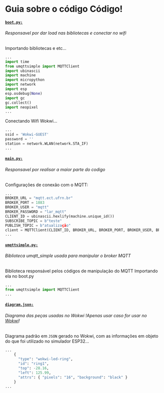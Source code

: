 # Guia sobre o código Código!

#### [`boot.py:`](https://github.com/zzjunior/controleRGBWEB_MQTT/edit/main/Esp_32_Programa/boot.py) 
###### Responsavel por dar load nas bibliotecas e conectar no wifi
Importando bibliotecas e etc...
~~~python
...
import time
from umqttsimple import MQTTClient
import ubinascii
import machine
import micropython
import network
import esp
esp.osdebug(None)
import gc
gc.collect()
import neopixel
...
~~~
Conectando Wifi Wokwi...
~~~python
...
ssid = 'Wokwi-GUEST'
password = ''
station = network.WLAN(network.STA_IF)
...
~~~

#### [`main.py:`](https://github.com/zzjunior/controleRGBWEB_MQTT/edit/main/Esp_32_Programa/main.py) 
###### Responsavel por realisar a maior parte do codigo
Configurações de conexão com o MQTT:
~~~~python
...
BROKER_URL = "mqtt.ect.ufrn.br"
BROKER_PORT = 1883
BROKER_USER = "mqtt"
BROKER_PASSWORD = "lar_mqtt"
CLIENT_ID = ubinascii.hexlify(machine.unique_id())
SUBSCRIBE_TOPIC = b"teste"
PUBLISH_TOPIC = b"atualização"
client = MQTTClient(CLIENT_ID, BROKER_URL, BROKER_PORT, BROKER_USER, BROKER_PASSWORD)
...
~~~~
#### [`umqttsimple.py:`](https://github.com/zzjunior/controleRGBWEB_MQTT/edit/main/Esp_32_Programa/umqttsimple.py) 
###### Biblioteca umqtt_simple usada para manipular o broker MQTT
Biblioteca responsável pelos códigos de manipulação do MQTT
Importando ela no boot.py
~~~~python
...
from umqttsimple import MQTTClient
...
~~~~


#### [`diagram.json:`](https://github.com/zzjunior/controleRGBWEB_MQTT/edit/main/Esp_32_Programa/diagram.json:) 
###### Diagrama das peças usadas no Wokwi !Apenas usar caso for usar no [Wokwi](https://wokwi.com/)!
Diagrama padrão em `JSON` gerado no Wokwi, com as informações em objeto do que foi utilizado no simulador ESP32...
~~~~python
...
    {
      "type": "wokwi-led-ring",
      "id": "ring1",
      "top": -28.16,
      "left": 125.99,
      "attrs": { "pixels": "16", "background": "black" }
    }
...
~~~~



